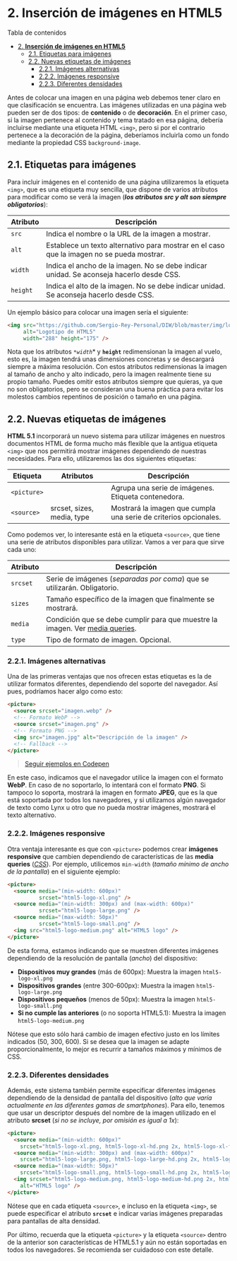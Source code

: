 # 2. **Inserción de imágenes en HTML5**

Tabla de contenidos

- [2. **Inserción de imágenes en HTML5**](#2-inserción-de-imágenes-en-html5)
  - [2.1. Etiquetas para imágenes](#21-etiquetas-para-imágenes)
  - [2.2. Nuevas etiquetas de imágenes](#22-nuevas-etiquetas-de-imágenes)
    - [2.2.1. Imágenes alternativas](#221-imágenes-alternativas)
    - [2.2.2. Imágenes responsive](#222-imágenes-responsive)
    - [2.2.3. Diferentes densidades](#223-diferentes-densidades)

Antes de colocar una imagen en una página web debemos tener claro en que clasificación se encuentra. Las imágenes utilizadas en una página web pueden ser de dos tipos: de **contenido** o de **decoración**. En el primer caso, si la imagen pertenece al contenido y tema tratado en esa página, debería incluirse mediante una etiqueta HTML `<img>`, pero si por el contrario pertenece a la decoración de la página, deberíamos incluirla como un fondo mediante la propiedad CSS `background-image`.

## 2.1. Etiquetas para imágenes

Para incluir imágenes en el contenido de una página utilizaremos la etiqueta `<img>`, que es una etiqueta muy sencilla, que dispone de varios atributos para modificar como se verá la imagen (***los atributos src y alt son siempre obligatorios***):

| Atributo | Descripción |
| --- | --- |
| `src` | Indica el nombre o la URL de la imagen a mostrar. |
| `alt` | Establece un texto alternativo para mostrar en el caso que la imagen no se pueda mostrar. |
| `width` | Indica el ancho de la imagen. No se debe indicar unidad. Se aconseja hacerlo desde CSS. |
| `height` | Indica el alto de la imagen. No se debe indicar unidad. Se aconseja hacerlo desde CSS. |

Un ejemplo básico para colocar una imagen sería el siguiente:

```html
<img src="https://github.com/Sergio-Rey-Personal/DIW/blob/master/img/logo-gva.png?raw=true"
     alt="Logotipo de HTML5"
     width="288" height="175" />
```

Nota que los atributos *`*width`** y **`height`** redimensionan la imagen al vuelo, esto es, la imagen tendrá unas dimensiones concretas y se descargará siempre a máxima resolución. Con estos atributos redimensionas la imagen al tamaño de ancho y alto indicado, pero la imagen realmente tiene su propio tamaño. Puedes omitir estos atributos siempre que quieras, ya que no son obligatorios, pero se consideran una buena práctica para evitar los molestos cambios repentinos de posición o tamaño en una página.

## 2.2. Nuevas etiquetas de imágenes

**HTML 5.1** incorporará un nuevo sistema para utilizar imágenes en nuestros documentos HTML de forma mucho más flexible que la antigua etiqueta `<img>` que nos permitirá mostrar imágenes dependiendo de nuestras necesidades. Para ello, utilizaremos las dos siguientes etiquetas:

| Etiqueta | Atributos | Descripción |
| --- | --- | --- |
| `<picture>` |  | Agrupa una serie de imágenes. Etiqueta contenedora. |
| `<source>` | srcset, sizes, media, type | Mostrará la imagen que cumpla una serie de criterios opcionales. |

Como podemos ver, lo interesante está en la etiqueta `<source>`, que tiene una serie de atributos disponibles para utilizar. Vamos a ver para que sirve cada uno:

| Atributo | Descripción |
| --- | --- |
| `srcset` | Serie de imágenes (*separadas por coma*) que se utilizarán. Obligatorio. |
| `sizes` | Tamaño específico de la imagen que finalmente se mostrará. |
| `media` | Condición que se debe cumplir para que muestre la imagen. Ver [media queries](https://github.com/Sergio-Rey-Personal/DIW/blob/master/UD05_Responsive_Web_Design_Maquetacion_CSS-Grid_FlexBox/UD05_04_MediaQueriesCSS.md). |
| `type` | Tipo de formato de imagen. Opcional. |

### 2.2.1. Imágenes alternativas

Una de las primeras ventajas que nos ofrecen estas etiquetas es la de utilizar formatos diferentes, dependiendo del soporte del navegador. Así pues, podríamos hacer algo como esto:

```html
<picture>
  <source srcset="imagen.webp" />
  <!-- Formato WebP -->
  <source srcset="imagen.png" />
  <!-- Formato PNG -->
  <img src="imagen.jpg" alt="Descripción de la imagen" />
  <!-- Fallback -->
</picture>

```

> [Seguir ejemplos en Codepen](https://codepen.io/sergio-rey-personal/pen/PoZdwMP?editors=1010)

En este caso, indicamos que el navegador utilice la imagen con el formato **WebP**. En caso de no soportarlo, lo intentará con el formato **PNG**. Si tampoco lo soporta, mostrará la imagen en formato **JPEG**, que es la que está soportada por todos los navegadores, y si utilizamos algún navegador de texto como Lynx u otro que no pueda mostrar imágenes, mostrará el texto alternativo.

### 2.2.2. Imágenes responsive

Otra ventaja interesante es que con `<picture>` podemos crear **imágenes responsive** que cambien dependiendo de características de las **media queries** (*[CSS](https://github.com/Sergio-Rey-Personal/DIW/blob/master/UD05_Responsive_Web_Design_Maquetacion_CSS-Grid_FlexBox/UD05_04_MediaQueriesCSS.md)*). Por ejemplo, utilicemos `min-width` (*tamaño mínimo de ancho de la pantalla*) en el siguiente ejemplo:

```html
<picture>
  <source media="(min-width: 600px)"
          srcset="html5-logo-xl.png" />
  <source media="(min-width: 300px) and (max-width: 600px)"
          srcset="html5-logo-large.png" />
  <source media="(max-width: 50px)"
          srcset="html5-logo-small.png" />
  <img src="html5-logo-medium.png" alt="HTML5 logo" />
</picture>

```

De esta forma, estamos indicando que se muestren diferentes imágenes dependiendo de la resolución de pantalla (*ancho*) del dispositivo:

-   **Dispositivos muy grandes** (más de 600px): Muestra la imagen `html5-logo-xl.png`
-   **Dispositivos grandes** (entre 300-600px): Muestra la imagen `html5-logo-large.png`
-   **Dispositivos pequeños** (menos de 50px): Muestra la imagen `html5-logo-small.png`
-   **Si no cumple las anteriores** (o no soporta HTML5.1): Muestra la imagen `html5-logo-medium.png`

Nótese que esto sólo hará cambio de imagen efectivo justo en los límites indicados (50, 300, 600). Si se desea que la imagen se adapte proporcionalmente, lo mejor es recurrir a tamaños máximos y mínimos de CSS.

### 2.2.3. Diferentes densidades

Además, este sistema también permite especificar diferentes imágenes dependiendo de la densidad de pantalla del dispositivo (*alto que varía actualmente en las diferentes gamas de smartphones*). Para ello, tenemos que usar un descriptor después del nombre de la imagen utilizado en el atributo **srcset** (*si no se incluye, por omisión es igual a 1x*):

```html
<picture>
  <source media="(min-width: 600px)"
    srcset="html5-logo-xl.png, html5-logo-xl-hd.png 2x, html5-logo-xl-fhd.png 3x" />
  <source media="(min-width: 300px) and (max-width: 600px)"
    srcset="html5-logo-large.png, html5-logo-large-hd.png 2x, html5-logo-large-fhd.png 3x" />
  <source media="(max-width: 50px)"
    srcset="html5-logo-small.png, html5-logo-small-hd.png 2x, html5-logo-small-fhd.png 3x" />
  <img srcset="html5-logo-medium.png, html5-logo-medium-hd.png 2x, html5-logo-medium-fhd.png 3x"
    alt="HTML5 logo" />
</picture>

```

Nótese que en cada etiqueta `<source>`, e incluso en la etiqueta `<img>`, se puede especificar el atributo **`srcset`** e indicar varias imágenes preparadas para pantallas de alta densidad.

Por último, recuerda que la etiqueta `<picture>` y la etiqueta `<source>` dentro de la anterior son características de HTML5.1 y aún no están soportadas en todos los navegadores. Se recomienda ser cuidadoso con este detalle.